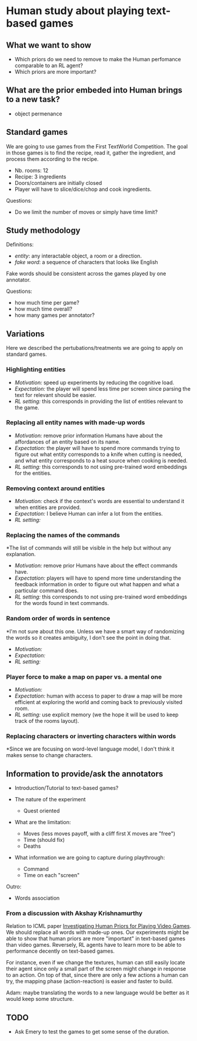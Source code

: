 
# Human study about playing text-based games

## What we want to show

- Which priors do we need to remove to make the Human perfomance comparable to an RL agent?
- Which priors are more important?

## What are the prior embeded into Human brings to a new task?

- object permenance

## Standard games

We are going to use games from the First TextWorld Competition. The goal in those games is to find the recipe, read it, gather the ingredient, and process them according to the recipe.

- Nb. rooms: 12
- Recipe: 3 ingredients
- Doors/containers are initially closed
- Player will have to slice/dice/chop and cook ingredients.

Questions:

- Do we limit the number of moves or simply have time limit?

## Study methodology

Definitions:

- *entity*: any interactable object, a room or a direction.
- *fake word*: a sequence of characters that looks like English

Fake words should be consistent across the games played by one annotator.

Questions:

- how much time per game?
- how much time overall?
- how many games per annotator?

## Variations

Here we described the pertubations/treatments we are going to apply on standard games.

### Highlighting entities

- *Motivation:* speed up experiments by reducing the cognitive load.
- *Expectation:* the player will spend less time per screen since parsing the text for relevant should be easier.
- *RL setting:* this corresponds in providing the list of entities relevant to the game.

### Replacing all entity names with made-up words

- *Motivation:* remove prior information Humans have about the affordances of an entity based on its name.
- *Expectation:* the player will have to spend more commands trying to figure out what entity corresponds to a knife when cutting is needed, and what entity corresponds to a heat source when cooking is needed.
- *RL setting:* this corresponds to not using pre-trained word embeddings for the entities.

### Removing context around entities

- *Motivation:* check if the context's words are essential to understand it when entities are provided.
- *Expectation:* I believe Human can infer a lot from the entities.
- *RL setting:*

### Replacing the names of the commands

*The list of commands will still be visible in the help but without any explanation.

- *Motivation:* remove prior Humans have about the effect commands have.
- *Expectation:* players will have to spend more time understanding the feedback information in order to figure out what happen and what a particular command does.
- *RL setting:* this corresponds to not using pre-trained word embeddings for the words found in text commands.

### Random order of words in sentence

*I'm not sure about this one. Unless we have a smart way of randomizing the words so it creates ambiguity, I don't see the point in doing that.

- *Motivation:*
- *Expectation:*
- *RL setting:*

### Player force to make a map on paper vs. a mental one

- *Motivation:*
- *Expectation:* human with access to paper to draw a map will be more efficient at exploring the world and coming back to previously visited room.
- *RL setting:* use explicit memory (we the hope it will be used to keep track of the rooms layout).

### Replacing characters or inverting characters within words

*Since we are focusing on word-level language model, I don't think it makes sense to change characters.

## Information to provide/ask the annotators

- Introduction/Tutorial to text-based games?

- The nature of the experiment

  - Quest oriented

- What are the limitation:

  - Moves (less moves payoff, with a cliff first X moves are "free")
  - Time (should fix)
  - Deaths

- What information we are going to capture during playthrough:

  - Command
  - Time on each "screen"

Outro:

- Words association

### From a discussion with Akshay Krishnamurthy

Relation to ICML paper [Investigating Human Priors for Playing Video Games][1]. We should replace all words with made-up ones.
Our experiments might be able to show that human priors are more "important" in text-based games than video games. Reversely, RL agents have to learn more to be able to performance decently on text-based games.

For instance, even if we change the textures, human can still easily locate their agent since only a small part of the screen might change in response to an action. On top of that, since there are only a few actions a human can try, the mapping phase (action-reaction) is easier and faster to build.

Adam: maybe translating the words to a new language would be better as it would keep some structure.

## TODO

- Ask Emery to test the games to get some sense of the duration.

[1]: https://arxiv.org/pdf/1802.10217.pdf

